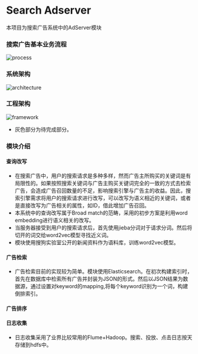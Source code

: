 # Search Adserver
本项目为搜索广告系统中的AdServer模块

### 搜索广告基本业务流程
![process](https://github.com/dwt0317/Search_Adserver/blob/master/img_folder/process.png)

### 系统架构
![architecture](https://github.com/dwt0317/Search_Adserver/blob/master/img_folder/architecture.png)

### 工程架构
![framework](https://github.com/dwt0317/Search_Adserver/blob/master/img_folder/framework.png)

* 灰色部分为待完成部分。

### 模块介绍  

#### 查询改写
  * 在搜索广告中，用户的搜索请求是多种多样，然而广告主所购买的关键词是有局限性的。如果按照搜索关键词与广告主购买关键词完全的一致的方式去检索广告，会造成广告召回数量的不足，影响搜索引擎与广告主的收益。因此，搜索引擎需求将用户的搜索请求进行改写，可以改写为语义相近的关键词，或者是直接改写为广告相关的属性，如ID，借此增加广告召回。
  * 本系统中的查询改写属于Broad match的范畴，采用的初步方案是利用word embedding进行语义相关的改写。
  * 当服务器接受到用户的搜索请求后，首先使用jieba分词对于请求分词。然后将切开的词交给word2vec模型寻找近义词。
  * 模块使用搜狗实验室公开的新闻资料作为语料库，训练word2vec模型。

#### 广告检索
  * 广告检索目前的实现较为简单。模块使用Elasticsearch。在初次构建索引时，首先在数据库中检索所有广告并封装为JSON的形式。然后以JSON结果为数据源，通过设置对keyword的mapping,将每个keyword识别为一个词，构建倒排索引。


#### 广告排序
#### 日志收集
  * 日志收集采用了业界比较常用的Flume+Hadoop。搜索、投放、点击日志按天存储到hdfs中。
